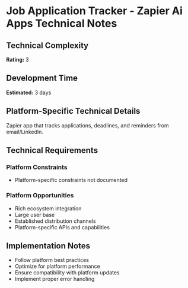 # Job Application Tracker - Zapier Ai Apps Technical Notes

## Technical Complexity
**Rating:** 3

## Development Time
**Estimated:** 3 days

## Platform-Specific Technical Details
Zapier app that tracks applications, deadlines, and reminders from email/LinkedIn.

## Technical Requirements

### Platform Constraints
- Platform-specific constraints not documented

### Platform Opportunities
- Rich ecosystem integration
- Large user base
- Established distribution channels
- Platform-specific APIs and capabilities

## Implementation Notes
- Follow platform best practices
- Optimize for platform performance
- Ensure compatibility with platform updates
- Implement proper error handling
